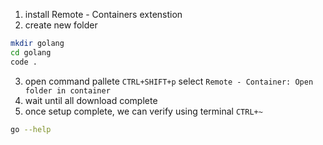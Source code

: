 1. install Remote - Containers extenstion
2. create new folder

```sh
mkdir golang
cd golang
code .
```
3. open command pallete `CTRL+SHIFT+p` select `Remote - Container: Open folder in container`
4. wait until all download complete
5. once setup complete, we can verify using terminal `CTRL+~`

```sh
go --help
```